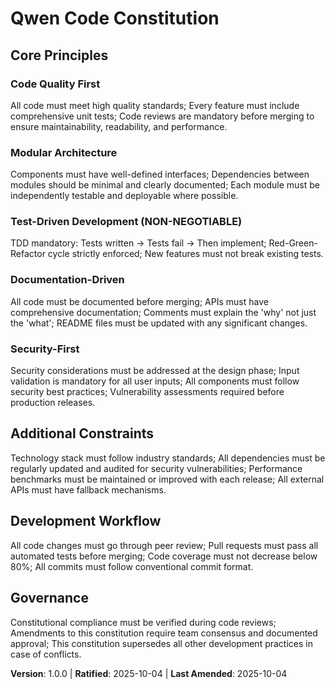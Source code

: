 <!-- 
Sync Impact Report:
Version change: N/A → 1.0.0
Added sections: All principles (Code Quality First, Modular Architecture, Test-Driven Development, Documentation-Driven, Security-First), Additional Constraints, Development Workflow, and Governance sections
Removed sections: None
Templates requiring updates: ✅ no changes needed - .specify/templates/plan-template.md, .specify/templates/spec-template.md, .specify/templates/tasks-template.md (templates reference constitution generally but don't implement specific principles)
Follow-up TODOs: None
-->
# Qwen Code Constitution

## Core Principles

### Code Quality First
All code must meet high quality standards; Every feature must include comprehensive unit tests; Code reviews are mandatory before merging to ensure maintainability, readability, and performance.

### Modular Architecture
Components must have well-defined interfaces; Dependencies between modules should be minimal and clearly documented; Each module must be independently testable and deployable where possible.

### Test-Driven Development (NON-NEGOTIABLE)
TDD mandatory: Tests written → Tests fail → Then implement; Red-Green-Refactor cycle strictly enforced; New features must not break existing tests.

### Documentation-Driven
All code must be documented before merging; APIs must have comprehensive documentation; Comments must explain the 'why' not just the 'what'; README files must be updated with any significant changes.

### Security-First
Security considerations must be addressed at the design phase; Input validation is mandatory for all user inputs; All components must follow security best practices; Vulnerability assessments required before production releases.

## Additional Constraints

Technology stack must follow industry standards; All dependencies must be regularly updated and audited for security vulnerabilities; Performance benchmarks must be maintained or improved with each release; All external APIs must have fallback mechanisms.

## Development Workflow

All code changes must go through peer review; Pull requests must pass all automated tests before merging; Code coverage must not decrease below 80%; All commits must follow conventional commit format.

## Governance

Constitutional compliance must be verified during code reviews; Amendments to this constitution require team consensus and documented approval; This constitution supersedes all other development practices in case of conflicts.

**Version**: 1.0.0 | **Ratified**: 2025-10-04 | **Last Amended**: 2025-10-04